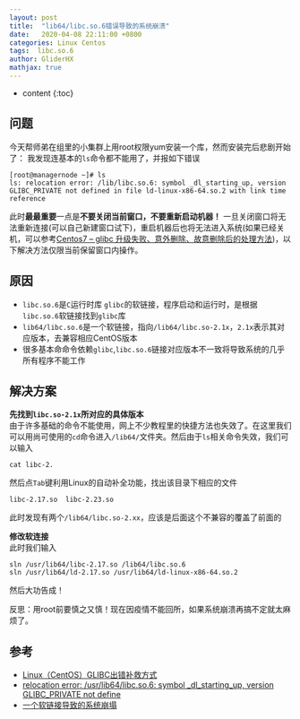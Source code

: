 ```yaml
---
layout: post
title:  "lib64/libc.so.6错误导致的系统崩溃"
date:   2020-04-08 22:11:00 +0800
categories: Linux Centos
tags:  libc.so.6
author: GliderHX
mathjax: true
---
```

* content
{:toc}










## 问题
今天帮师弟在组里的小集群上用root权限yum安装一个库，然而安装完后悲剧开始了：
我发现连基本的`ls`命令都不能用了，并报如下错误

```
[root@managernode ~]# ls
ls: relocation error: /lib/libc.so.6: symbol _dl_starting_up, version GLIBC_PRIVATE not defined in file ld-linux-x86-64.so.2 with link time reference

```
此时**最最重要**一点是**不要关闭当前窗口，不要重新启动机器！**
一旦关闭窗口将无法重新连接(可以自己新建窗口试下)，重启机器后也将无法进入系统(如果已经关机，可以参考[Centos7 – glibc 升级失败、意外删除、故意删除后的处理方法](https://cndaqiang.github.io/2019/09/05/glibc/))，以下解决方法仅限当前保留窗口内操作。

## 原因

* `libc.so.6`是`C`运行时库 `glibc`的软链接，程序启动和运行时，是根据`libc.so.6`软链接找到`glibc`库
* `lib64/libc.so.6`是一个软链接，指向`/lib64/libc.so-2.1x`，`2.1x`表示其对应版本，去兼容相应CentOS版本
* 很多基本命命令依赖`glibc`,`libc.so.6`链接对应版本不一致将导致系统的几乎所有程序不能工作

## 解决方案
**先找到`libc.so-2.1x`所对应的具体版本**<br>
由于许多基础的命令不能使用，网上不少教程里的快捷方法也失效了。在这里我们可以用尚可使用的`cd`命令进入`/lib64/`文件夹。然后由于`ls`相关命令失效，我们可以输入

```
cat libc-2.
```
然后点`Tab`键利用Linux的自动补全功能，找出该目录下相应的文件
```
libc-2.17.so  libc-2.23.so 
```
此时发现有两个`/lib64/libc.so-2.xx`，应该是后面这个不兼容的覆盖了前面的

**修改软连接**<br>
此时我们输入

```
sln /usr/lib64/libc-2.17.so /lib64/libc.so.6
sln /usr/lib64/ld-2.17.so /usr/lib64/ld-linux-x86-64.so.2
```
然后大功告成！

反思：用root前要慎之又慎！现在因疫情不能回所，如果系统崩溃再搞不定就太麻烦了。



## 参考
* [Linux（CentOS）GLIBC出错补救方式](https://www.jianshu.com/p/5ea4e50bf800)<br>
* [relocation error: /usr/lib64/libc.so.6: symbol _dl_starting_up, version GLIBC_PRIVATE not define](https://blog.csdn.net/qq_29695701/article/details/87724725)<br>
* [一个软链接导致的系统崩塌](https://blog.csdn.net/lpf63126528/article/details/76188573)<br>